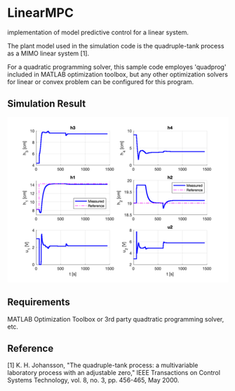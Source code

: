# LinearMPC
implementation of model predictive control for a linear system.

The plant model used in the simulation code is the quadruple-tank process as a MIMO linear system [1].

For a quadratic programming solver, this sample code employes 'quadprog' included in MATLAB optimization toolbox, but any other optimization solvers for linear or convex problem can be configured for this program. 

## Simulation Result
![alt text](https://github.com/jinsung20/LinearMPC/blob/master/Result.png)

## Requirements
MATLAB Optimization Toolbox
or
3rd party quadtratic programming solver, etc.

## Reference
[1] K. H. Johansson, "The quadruple-tank process: a multivariable laboratory process with an adjustable zero," IEEE Transactions on Control Systems Technology, vol. 8, no. 3, pp. 456-465, May 2000.
